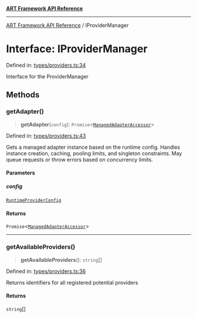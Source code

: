 [**ART Framework API Reference**](../README.md)

***

[ART Framework API Reference](../README.md) / IProviderManager

# Interface: IProviderManager

Defined in: [types/providers.ts:34](https://github.com/hashangit/ART/blob/3153790647102134b487bb6168bd208568e6a8ad/src/types/providers.ts#L34)

Interface for the ProviderManager

## Methods

### getAdapter()

> **getAdapter**(`config`): `Promise`\<[`ManagedAdapterAccessor`](ManagedAdapterAccessor.md)\>

Defined in: [types/providers.ts:43](https://github.com/hashangit/ART/blob/3153790647102134b487bb6168bd208568e6a8ad/src/types/providers.ts#L43)

Gets a managed adapter instance based on the runtime config.
Handles instance creation, caching, pooling limits, and singleton constraints.
May queue requests or throw errors based on concurrency limits.

#### Parameters

##### config

[`RuntimeProviderConfig`](RuntimeProviderConfig.md)

#### Returns

`Promise`\<[`ManagedAdapterAccessor`](ManagedAdapterAccessor.md)\>

***

### getAvailableProviders()

> **getAvailableProviders**(): `string`[]

Defined in: [types/providers.ts:36](https://github.com/hashangit/ART/blob/3153790647102134b487bb6168bd208568e6a8ad/src/types/providers.ts#L36)

Returns identifiers for all registered potential providers

#### Returns

`string`[]

